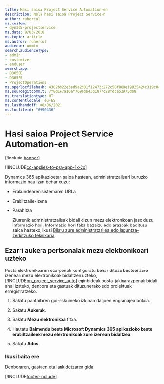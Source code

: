 ```yaml
---
title: Hasi saioa Project Service Automation-en
description: Nola hasi saioa Project Service-n
author: ruhercul
ms.custom:
- dyn365-projectservice
ms.date: 8/03/2018
ms.topic: article
ms.author: ruhercul
audience: Admin
search.audienceType:
- admin
- customizer
- enduser
search.app:
- D365CE
- D365PS
- ProjectOperations
ms.openlocfilehash: 4302b922e3ed9a2d01f12473c272c58f888e19825424c319c0c49b80e79a8bea
ms.sourcegitcommit: 7f8d1e7a16af769adb43d1877c28fdce53975db8
ms.translationtype: HT
ms.contentlocale: eu-ES
ms.lasthandoff: 08/06/2021
ms.locfileid: "6990436"
---
```

# <a name="sign-in-to-project-service-automation"></a>Hasi saioa Project Service Automation-en

[!include [banner](../includes/psa-now-project-operations.md)]

[!INCLUDE[cc-applies-to-psa-app-1x-2x](../includes/cc-applies-to-psa-app-1x-2x.md)]

Dynamics 365 aplikazioetan saioa hastean, administratzaileari buruzko informazio hau izan behar duzu:  
  
- Erakundearen sistemaren URLa  
  
- Erabiltzaile-izena  
  
- Pasahitza  
  
  Ziurrenik administratzaileak bidali dizun mezu elektronikoan jaso duzu informazio hori. Informazio hori falta bazaizu edo arazoak badituzu saioa hasteko, ikusi [Bilatu zure administratzailea edo laguntza-zerbitzuko teknikaria](/dynamics365/customerengagement/on-premises/basics/find-administrator-support).  
  
## <a name="set-your-personal-options-to-allow-email"></a>Ezarri aukera pertsonalak mezu elektronikoari uzteko  
 Posta elektronikoaren ezarpenak konfiguratu behar dituzu besteei zure izenean mezu elektronikoak bidaltzen uzteko, [!INCLUDE[pn_project_service_auto](../includes/pn-project-service-auto.md)] eginbideak posta-jakinarazpenak bidali ahal izateko, denbora eta gastuak dituzunerako edo proiektuak erregistratzeko.  
  
1.  Sakatu pantailaren goi-eskuineko izkinan dagoen engranajea botoia.  
  
2.  Sakatu **Aukerak**.  
  
3.  Sakatu **Mezu elektronikoa** fitxa.  
  
4.  Hautatu **Baimendu beste Microsoft Dynamics 365 aplikazioko beste erabiltzaileek mezu elektronikoak zure izenean bidaltzea**.  
  
5.  Sakatu **Ados**.  
  
### <a name="see-also"></a>Ikusi baita ere  
 [Denboraren, gastuen eta lankidetzaren gida](../psa/time-expense-collaboration-guide.md)


[!INCLUDE[footer-include](../includes/footer-banner.md)]